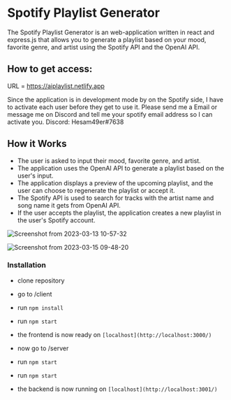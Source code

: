 # Spotify Playlist Generator


The Spotify Playlist Generator is an web-application written in react and express.js that allows you to generate a playlist based on your mood, favorite genre, and artist using the Spotify API and the OpenAI API.

## How to get access:
  URL = https://aiplaylist.netlify.app
  
  Since the application is in development mode by on the Spotify side, I have to activate each user before they get to use it. 
  Please send me a Email or message me on Discord and tell me your spotify email address so I can activate you.
    Discord: Hesam49er#7638

## How it Works
- The user is asked to input their mood, favorite genre, and artist.
- The application uses the OpenAI API to generate a playlist based on the user's input.
- The application displays a preview of the upcoming playlist, and the user can choose to regenerate the playlist or accept it.
- The Spotify API is used to search for tracks with the artist name and song name it gets from OpenAI API.
- If the user accepts the playlist, the application creates a new playlist in the user's Spotify account.

![Screenshot from 2023-03-13 10-57-32](https://user-images.githubusercontent.com/106731623/225255871-22da18ed-cd50-4d03-919e-b15dcfc41a3f.png)

![Screenshot from 2023-03-15 09-48-20](https://user-images.githubusercontent.com/106731623/225255938-485c1e4f-6f51-49a1-963d-e2954b3d2b08.png)


### Installation
- clone repository
- go to /client
- run `npm install`
- run `npm start`
- the frontend is now ready on `[localhost](http://localhost:3000/)`

- now go to /server
- run `npm start`
- run `npm start`
- the backend is now running on `[localhost](http://localhost:3001/)`
